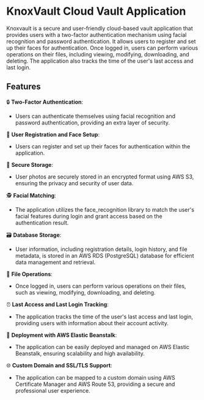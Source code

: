 # KnoxVault Cloud Vault Application
Knoxvault is a secure and user-friendly cloud-based vault application that provides users with a two-factor authentication mechanism using facial recognition and password authentication. It allows users to register and set up their faces for authentication. Once logged in, users can perform various operations on their files, including viewing, modifying, downloading, and deleting. The application also tracks the time of the user's last access and last login.

## Features

:lock: **Two-Factor Authentication**: 
 - Users can authenticate themselves using facial recognition and password authentication, providing an extra layer of security.

:bust_in_silhouette: **User Registration and Face Setup**:
- Users can register and set up their faces for authentication within the application.

:closed_lock_with_key: **Secure Storage**:
- User photos are securely stored in an encrypted format using AWS S3, ensuring the privacy and security of user data.

🕵️ **Facial Matching**:
- The application utilizes the face_recognition library to match the user's facial features during login and grant access based on the authentication result.

:card_file_box: **Database Storage**:
- User information, including registration details, login history, and file metadata, is stored in an AWS RDS (PostgreSQL) database for efficient data management and retrieval.

:file_folder: **File Operations**:
- Once logged in, users can perform various operations on their files, such as viewing, modifying, downloading, and deleting.

:alarm_clock: **Last Access and Last Login Tracking**:
- The application tracks the time of the user's last access and last login, providing users with information about their account activity.

:rocket: **Deployment with AWS Elastic Beanstalk**:
- The application can be easily deployed and managed on AWS Elastic Beanstalk, ensuring scalability and high availability.

:globe_with_meridians: **Custom Domain and SSL/TLS Support**:
- The application can be mapped to a custom domain using AWS Certificate Manager and AWS Route 53, providing a secure and professional user experience.


